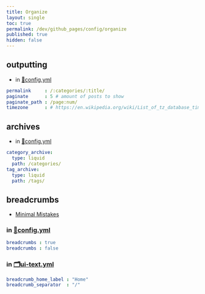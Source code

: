 ```yaml
---
title: Organize
layout: single
toc: true
permalink: /dev/github_pages/config/organize
published: true
hidden: false
---
```


<head>
  <base target="_blank">
</head>



## outputting

- in [🧱config.yml](/dev/github_pages/start/setting/config_yml)

```yml
permalink     : /:categories/:title/
paginate      : 5 # amount of posts to show
paginate_path : /page:num/
timezone      : # https://en.wikipedia.org/wiki/List_of_tz_database_time_zones
```



## archives

- in [🧱config.yml](/dev/github_pages/start/setting/config_yml)

```yml
category_archive:
  type: liquid
  path: /categories/
tag_archive:
  type: liquid
  path: /tags/
```



## breadcrumbs
  
- [Minimal Mistakes](https://mmistakes.github.io/minimal-mistakes/docs/navigation/#breadcrumbs-beta)

### in [🧱config.yml](/dev/github_pages/start/setting/config_yml)

```yml
breadcrumbs : true
breadcrumbs : false
```

### in [🗂️ui-text.yml](/dev/github_pages/start/setting/ui_text_yml)

```yml
breadcrumb_home_label : "Home"
breadcrumb_separator  : "/"
```
